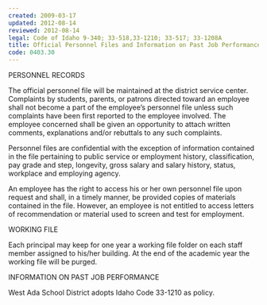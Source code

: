 ```yaml
---
created: 2009-03-17
updated: 2012-08-14
reviewed: 2012-08-14
legal: Code of Idaho 9-340; 33-518,33-1210; 33-517; 33-1208A
title: Official Personnel Files and Information on Past Job Performance
code: 0403.30
---
```


PERSONNEL RECORDS

The official personnel file will be maintained at the district service center. Complaints by students, parents, or patrons directed toward an employee shall not become a part of the employee’s personnel file unless such complaints have been first reported to the employee involved. The employee concerned shall be given an opportunity to attach written comments, explanations and/or rebuttals to any such complaints.

Personnel files are confidential with the exception of information contained in the file pertaining to public service or employment history, classification, pay grade and step, longevity, gross salary and salary history, status, workplace and employing agency.

An employee has the right to access his or her own personnel file upon request and shall, in a timely manner, be provided copies of materials contained in the file. However, an employee is not entitled to access letters of recommendation or material used to screen and test for employment.

WORKING FILE

Each principal may keep for one year a working file folder on each staff member assigned to his/her building. At the end of the academic year the working file will be purged.

INFORMATION ON PAST JOB PERFORMANCE

West Ada School District adopts Idaho Code 33-1210 as policy.

